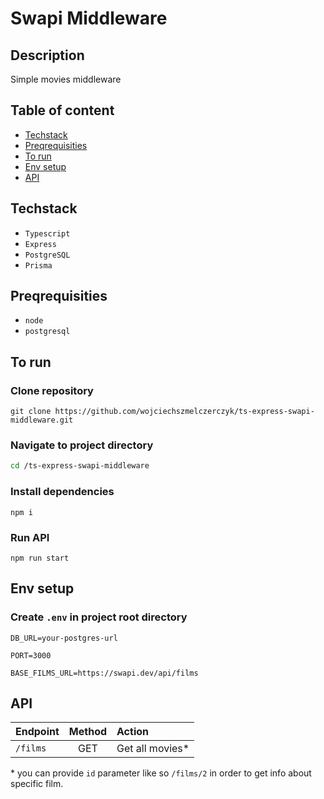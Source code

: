 # Swapi Middleware

## Description

Simple movies middleware

## Table of content

- [Techstack](#techstack)
- [Preqrequisities](#preqrequisities)
- [To run](#to-run)
- [Env setup](#env-setup)
- [API](#api)

## Techstack

- `Typescript`
- `Express`
- `PostgreSQL`
- `Prisma`

## Preqrequisities

- `node`
- `postgresql`

## To run

### Clone repository

```
git clone https://github.com/wojciechszmelczerczyk/ts-express-swapi-middleware.git
```

### Navigate to project directory

```sh
cd /ts-express-swapi-middleware
```

### Install dependencies

```
npm i
```

### Run API

```
npm run start
```

## Env setup

### Create `.env` in project root directory

```
DB_URL=your-postgres-url

PORT=3000

BASE_FILMS_URL=https://swapi.dev/api/films
```

## API

| Endpoint | Method | Action           |
| :------- | :----: | :--------------- |
| `/films` |  GET   | Get all movies\* |

\* you can provide `id` parameter like so `/films/2` in order to get info about specific film.
